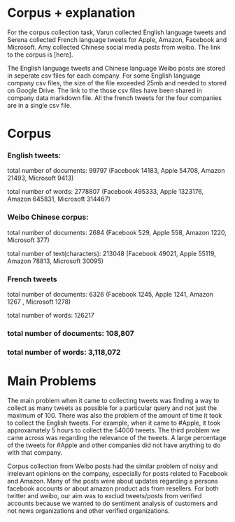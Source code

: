 # Corpus + explanation

For the corpus collection task, Varun collected English language tweets and Serena collected French language tweets for Apple, Amazon, Facebook and Microsoft. Amy collected Chinese social media posts from weibo. The link to the corpus is [here]. 

The English language tweets and Chinese language Weibo posts are stored in seperate csv files for each company. For some English language company csv files, the size of the file exceeded 25mb and needed to stored on Google Drive. The link to the those csv files have been shared in company data markdown file. All the french tweets for the four companies are in a single csv file. 

# Corpus 

### English tweets:

total number of documents: 99797 (Facebook 14183, Apple 54708, Amazon 21493, Microsoft 9413)

total number of words: 2778807 (Facebook 495333, Apple 1323176, Amazon 645831, Microsoft 314467)

### Weibo Chinese corpus:

total number of documents: 2684 (Facebook 529, Apple 558, Amazon 1220, Microsoft 377)

total number of text(characters): 213048 (Facebook 49021, Apple 55119, Amazon 78813, Microsoft 30095)

### French tweets

total number of documents: 6326 (Facebook 1245, Apple 1241, Amazon 1267	, Microsoft 1278)

total number of words: 126217

### total number of documents: 108,807

### total number of words: 3,118,072

# Main Problems

The main problem when it came to collecting tweets was finding a way to collect as many tweets as possible for a particular query and not just the maximum of 100. There was also the problem of the amount of time it took to collect the English tweets. For example, when it came to #Apple, it took approxamately 5 hours to collect the 54000 tweets. The third problem we came across was regarding the relevance of the tweets. A large percentage of the tweets for #Apple and other companies did not have anything to do with that company.


Corpus collection from Weibo posts had the similar problem of noisy and irrelevant opinions on the company, especially for posts related to Facebook and Amazon. Many of the posts were about updates regarding a persons facebook accounts or about amazon product ads from resellers. For both twitter and weibo, our aim was to exclud tweets/posts from verified accounts because we wanted to do sentiment analysis of customers and not news organizations and other verified organizations.
